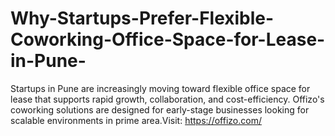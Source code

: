 # Why-Startups-Prefer-Flexible-Coworking-Office-Space-for-Lease-in-Pune-
Startups in Pune are increasingly moving toward flexible office space for lease that supports rapid growth, collaboration, and cost-efficiency. Offizo's coworking solutions are designed for early-stage businesses looking for scalable environments in prime area.Visit: https://offizo.com/
